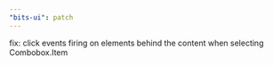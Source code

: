 ```yaml
---
"bits-ui": patch
---
```


fix: click events firing on elements behind the content when selecting Combobox.Item
